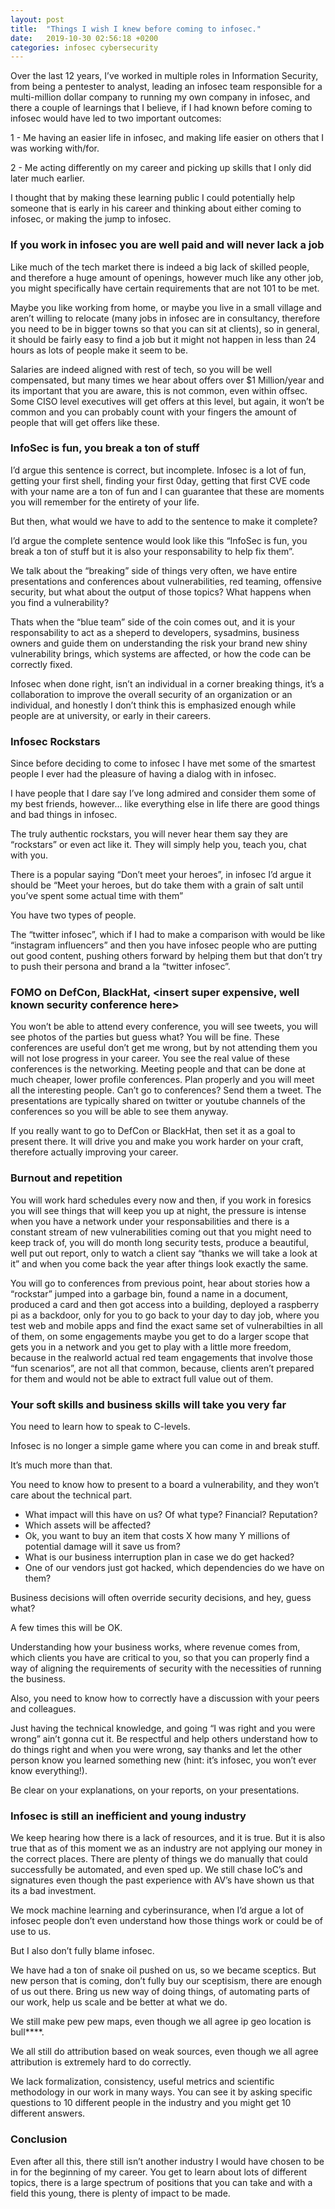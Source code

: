 ```yaml
---
layout: post
title:  "Things I wish I knew before coming to infosec."
date:   2019-10-30 02:56:18 +0200
categories: infosec cybersecurity
---
```


Over the last 12 years, I’ve worked in multiple roles in Information Security, from being a pentester to analyst, leading an infosec team responsible for a multi-million dollar company to running my own company in infosec, and there a couple of learnings that I believe, if I had known before coming to infosec would have led to two important outcomes:

1 - Me having an easier life in infosec, and making life easier on others that I was working with/for.

2 - Me acting differently on my career and picking up skills that I only did later much earlier.

I thought that by making these learning public I could potentially help someone that is early in his career and thinking about either coming to infosec, or making the jump to infosec.

### If you work in infosec you are well paid and will never lack a job

Like much of the tech market there is indeed a big lack of skilled people, and therefore a huge amount of openings, however much like any other job, you might specifically have certain requirements that are not 101 to be met.

Maybe you like working from home, or maybe you live in a small village and aren’t willing to relocate (many jobs in infosec are in consultancy, therefore you need to be in bigger towns so that you can sit at clients), so in general, it should be fairly easy to find a job but it might not happen in less than 24 hours as lots of people make it seem to be.

Salaries are indeed aligned with rest of tech, so you will be well compensated, but many times we hear about offers over $1 Million/year and its important that you are aware, this is not common, even within offsec. Some CISO level executives will get offers at this level, but again, it won’t be common and you can probably count with your fingers the amount of people that will get offers like these.

### InfoSec is fun, you break a ton of stuff

I’d argue this sentence is correct, but incomplete. Infosec is a lot of fun, getting your first shell, finding your first 0day, getting that first CVE code with your name are a ton of fun and I can guarantee that these are moments you will remember for the entirety of your life.

But then, what would we have to add to the sentence to make it complete?

I’d argue the complete sentence would look like this “InfoSec is fun, you break a ton of stuff but it is also your responsability to help fix them”.

We talk about the “breaking” side of things very often, we have entire presentations and conferences about vulnerabilities, red teaming, offensive security, but what about the output of those topics? What happens when you find a vulnerability?

Thats when the “blue team” side of the coin comes out, and it is your responsability to act as a sheperd to developers, sysadmins, business owners and guide them on understanding the risk your brand new shiny vulnerability brings, which systems are affected, or how the code can be correctly fixed.

Infosec when done right, isn’t an individual in a corner breaking things, it’s a collaboration to improve the overall security of an organization or an individual, and honestly I don’t think this is emphasized enough while people are at university, or early in their careers.

### Infosec Rockstars

Since before deciding to come to infosec I have met some of the smartest people I ever had the pleasure of having a dialog with in infosec.

I have people that I dare say I’ve long admired and consider them some of my best friends, however… like everything else in life there are good things and bad things in infosec.

The truly authentic rockstars, you will never hear them say they are “rockstars” or even act like it. They will simply help you, teach you, chat with you.

There is a popular saying “Don’t meet your heroes”, in infosec I’d argue it should be “Meet your heroes, but do take them with a grain of salt until you’ve spent some actual time with them”

You have two types of people.

The “twitter infosec”, which if I had to make a comparison with would be like “instagram influencers” and then you have infosec people who are putting out good content, pushing others forward by helping them but that don’t try to push their persona and brand a la “twitter infosec”.

### FOMO on DefCon, BlackHat, <insert super expensive, well known security conference here>

You won’t be able to attend every conference, you will see tweets, you will see photos of the parties but guess what? You will be fine. These conferences are useful don’t get me wrong, but by not attending them you will not lose progress in your career. You see the real value of these conferences is the networking. Meeting people and that can be done at much cheaper, lower profile conferences. Plan properly and you will meet all the interesting people. Can’t go to conferences? Send them a tweet. The presentations are typically shared on twitter or youtube channels of the conferences so you will be able to see them anyway.

If you really want to go to DefCon or BlackHat, then set it as a goal to present there. It will drive you and make you work harder on your craft, therefore actually improving your career.

### Burnout and repetition

You will work hard schedules every now and then, if you work in foresics you will see things that will keep you up at night, the pressure is intense when you have a network under your responsabilities and there is a constant stream of new vulnerabilities coming out that you might need to keep track of, you will do month long security tests, produce a beautiful, well put out report, only to watch a client say “thanks we will take a look at it” and when you come back the year after things look exactly the same.

You will go to conferences from previous point, hear about stories how a “rockstar” jumped into a garbage bin, found a name in a document, produced a card and then got access into a building, deployed a raspberry pi as a backdoor, only for you to go back to your day to day job, where you test web and mobile apps and find the exact same set of vulnerabilties in all of them, on some engagements maybe you get to do a larger scope that gets you in a network and you get to play with a little more freedom, because in the realworld actual red team engagements that involve those “fun scenarios”, are not all that common, because, clients aren’t prepared for them and would not be able to extract full value out of them.

### Your soft skills and business skills will take you very far

You need to learn how to speak to C-levels.

Infosec is no longer a simple game where you can come in and break stuff.

It’s much more than that.

You need to know how to present to a board a vulnerability, and they won’t care about the technical part.

- What impact will this have on us? Of what type? Financial? Reputation?
- Which assets will be affected?
- Ok, you want to buy an item that costs X how many Y millions of potential damage will it save us from?
- What is our business interruption plan in case we do get hacked?
- One of our vendors just got hacked, which dependencies do we have on them?

Business decisions will often override security decisions, and hey, guess what?

A few times this will be OK.

Understanding how your business works, where revenue comes from, which clients you have are critical to you, so that you can properly find a way of aligning the requirements of security with the necessities of running the business.

Also, you need to know how to correctly have a discussion with your peers and colleagues.

Just having the technical knowledge, and going “I was right and you were wrong” ain’t gonna cut it. Be respectful and help others understand how to do things right and when you were wrong, say thanks and let the other person know you learned something new (hint: it’s infosec, you won’t ever know everything!).

Be clear on your explanations, on your reports, on your presentations.

### Infosec is still an inefficient and young industry

We keep hearing how there is a lack of resources, and it is true. But it is also true that as of this moment we as an industry are not applying our money in the correct places. There are plenty of things we do manually that could successfully be automated, and even sped up. We still chase IoC’s and signatures even though the past experience with AV’s have shown us that its a bad investment.

We mock machine learning and cyberinsurance, when I’d argue a lot of infosec people don’t even understand how those things work or could be of use to us.

But I also don’t fully blame infosec.

We have had a ton of snake oil pushed on us, so we became sceptics. But new person that is coming, don’t fully buy our sceptisism, there are enough of us out there. Bring us new way of doing things, of automating parts of our work, help us scale and be better at what we do.

We still make pew pew maps, even though we all agree ip geo location is bull****.

We all still do attribution based on weak sources, even though we all agree attribution is extremely hard to do correctly.

We lack formalization, consistency, useful metrics and scientific methodology in our work in many ways. You can see it by asking specific questions to 10 different people in the industry and you might get 10 different answers.

### Conclusion

Even after all this, there still isn’t another industry I would have chosen to be in for the beginning of my career. You get to learn about lots of different topics, there is a large spectrum of positions that you can take and with a field this young, there is plenty of impact to be made.